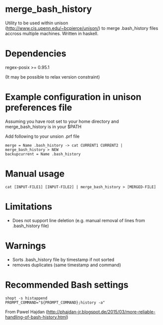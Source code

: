 # merge_bash_history

Utility to be used within unison (http://www.cis.upenn.edu/~bcpierce/unison/) to merge .bash_history files accross multiple machines. Written in haskell.

# Dependencies

regex-posix >= 0.95.1

(It may be possible to relax version constraint)

# Example configuration in unison preferences file

Assuming you have root set to your home directory and merge_bash_history is in your $PATH

Add following to your unsion .prf file

```
merge = Name .bash_history -> cat CURRENT1 CURRENT2 | merge_bash_history > NEW
backupcurrent = Name .bash_history
```

# Manual usage

```
cat [INPUT-FILE1] [INPUT-FILE2] | merge_bash_history > [MERGED-FILE]
```

# Limitations
- Does not support line deletion (e.g. manual removal of lines from .bash_history file)

# Warnings
- Sorts .bash_history file by timestamp if not sorted
- removes duplicates (same timestamp and command)

# Recommended Bash settings

```
shopt -s histappend
PROMPT_COMMAND="${PROMPT_COMMAND};history -a"
```

From Pawel Hajdan (http://phajdan-jr.blogspot.de/2015/03/more-reliable-handling-of-bash-history.html)
